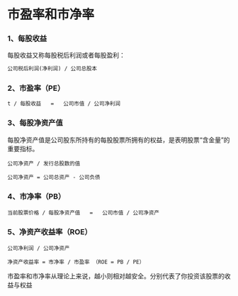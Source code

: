 # 市盈率和市净率

### 1、每股收益

每股收益又称每股税后利润或者每股盈利：

```latex
公司税后利润(净利润) / 公司总股本
```

### 2、市盈率（PE）

```latex
t / 每股收益   =   公司市值 / 公司净利润
```

### 3、每股净资产值

每股净资产值是公司股东所持有的每股股票所拥有的权益，是表明股票“含金量”的重要指标。

```la
公司净资产 / 发行总股数的值

公司净资产 = 公司总资产 - 公司负债
```

### 4、市净率（PB）

```lat
当前股票价格 / 每股净资产值   =   公司市值 / 公司净资产
```

### 5、净资产收益率（ROE）

```lat
公司净利润 / 公司净资产

净资产收益率 = 市净率 / 市盈率 （ROE = PB / PE）
```



市盈率和市净率从理论上来说，越小则相对越安全。分别代表了你投资该股票的收益与权益




